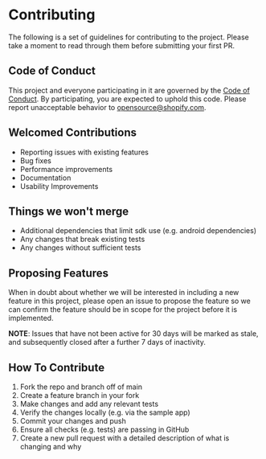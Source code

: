 # Contributing

The following is a set of guidelines for contributing to the project. Please take a moment to read
through them before submitting your first PR.

## Code of Conduct

This project and everyone participating in it are governed by
the [Code of Conduct](./CODE_OF_CONDUCT.md).
By participating, you are expected to uphold this code. Please report unacceptable
behavior to [opensource@shopify.com](mailto:opensource@shopify.com).

## Welcomed Contributions

- Reporting issues with existing features
- Bug fixes
- Performance improvements
- Documentation
- Usability Improvements

## Things we won't merge

- Additional dependencies that limit sdk use (e.g. android dependencies)
- Any changes that break existing tests
- Any changes without sufficient tests

## Proposing Features

When in doubt about whether we will be interested in including a new feature in this project, please
open an issue to propose the feature so we can confirm the feature should be in scope for the
project before it is implemented.

**NOTE**: Issues that have not been active for 30 days will be marked as stale, and subsequently closed after a further 7 days of inactivity.

## How To Contribute

1. Fork the repo and branch off of main
2. Create a feature branch in your fork
3. Make changes and add any relevant tests
4. Verify the changes locally (e.g. via the sample app)
5. Commit your changes and push
6. Ensure all checks (e.g. tests) are passing in GitHub
7. Create a new pull request with a detailed description of what is changing and why
